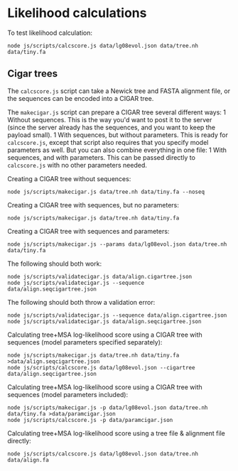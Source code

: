 # Likelihood calculations

To test likelihood calculation:
 
    node js/scripts/calcscore.js data/lg08evol.json data/tree.nh data/tiny.fa

## Cigar trees

The `calcscore.js` script can take a Newick tree and FASTA alignment file, or the sequences can be encoded into a CIGAR tree.

The `makecigar.js` script can prepare a CIGAR tree several different ways:
1 Without sequences. This is the way you'd want to post it to the server (since the server already has the sequences, and you want to keep the payload small).
1 With sequences, but without parameters. This is ready for `calcscore.js`, except that script also requires that you specify model parameters as well. But you can also combine everything in one file:
1 With sequences, and with parameters. This can be passed directly to `calcscore.js` with no other parameters needed.

Creating a CIGAR tree without sequences:

    node js/scripts/makecigar.js data/tree.nh data/tiny.fa --noseq

Creating a CIGAR tree with sequences, but no parameters:

    node js/scripts/makecigar.js data/tree.nh data/tiny.fa

Creating a CIGAR tree with sequences and parameters:

    node js/scripts/makecigar.js --params data/lg08evol.json data/tree.nh data/tiny.fa

The following should both work:

    node js/scripts/validatecigar.js data/align.cigartree.json
    node js/scripts/validatecigar.js --sequence data/align.seqcigartree.json

The following should both throw a validation error:

    node js/scripts/validatecigar.js --sequence data/align.cigartree.json
    node js/scripts/validatecigar.js data/align.seqcigartree.json

Calculating tree+MSA log-likelihood score using a CIGAR tree with sequences (model parameters specified separately):

    node js/scripts/makecigar.js data/tree.nh data/tiny.fa >data/align.seqcigartree.json
    node js/scripts/calcscore.js data/lg08evol.json --cigartree data/align.seqcigartree.json

Calculating tree+MSA log-likelihood score using a CIGAR tree with sequences (model parameters included):

    node js/scripts/makecigar.js -p data/lg08evol.json data/tree.nh data/tiny.fa >data/paramcigar.json
    node js/scripts/calcscore.js -p data/paramcigar.json

Calculating tree+MSA log-likelihood score using a tree file & alignment file directly:

    node js/scripts/calcscore.js data/lg08evol.json data/tree.nh data/align.fa

